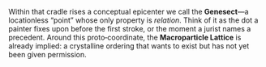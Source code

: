 Within that cradle rises a conceptual epicenter we call the **Genesect**—a locationless “point” whose only property is *relation*.  Think of it as the dot a painter fixes upon before the first stroke, or the moment a jurist names a precedent.  Around this proto‑coordinate, the **Macroparticle Lattice** is already implied: a crystalline ordering that wants to exist but has not yet been given permission.